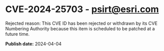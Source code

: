 # CVE-2024-25703 - psirt@esri.com

Rejected reason: 
This CVE ID has been rejected or withdrawn by its CVE Numbering Authority because this item is scheduled to be patched at a future time.



**Publish date:** 2024-04-04
